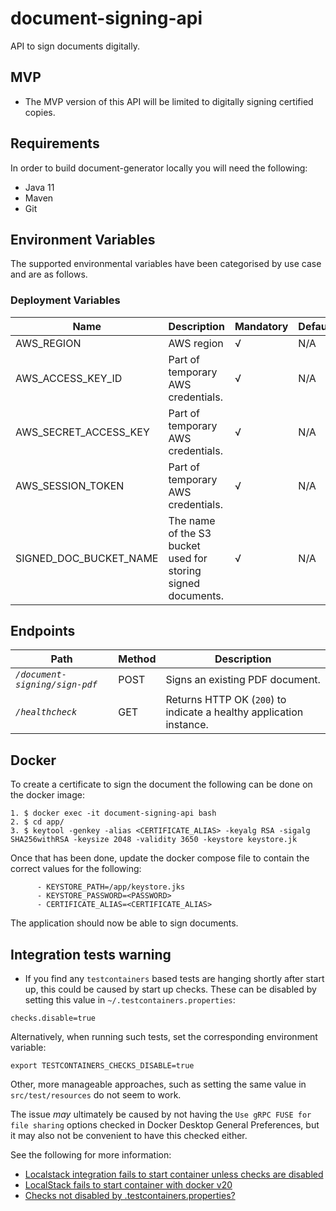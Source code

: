 # document-signing-api
API to sign documents digitally.

## MVP

* The MVP version of this API will be limited to digitally signing certified copies.

## Requirements
In order to build document-generator locally you will need the following:
- Java 11
- Maven
- Git

## Environment Variables

The supported environmental variables have been categorised by use case and are as follows.

### Deployment Variables
| Name                      | Description                                                  | Mandatory | Default | Example                |
|---------------------------|--------------------------------------------------------------|-----------|---------|------------------------|
| AWS_REGION                | AWS region                                                   | √         | N/A     | `eu-west-2`            |
| AWS_ACCESS_KEY_ID         | Part of temporary AWS credentials.                           | √         | N/A     | `ASIA...`              |
| AWS_SECRET_ACCESS_KEY     | Part of temporary AWS credentials.                           | √         | N/A     | `UgO8...`              |
| AWS_SESSION_TOKEN         | Part of temporary AWS credentials.                           | √         | N/A     | `IQoJ...`              |
| SIGNED_DOC_BUCKET_NAME    | The name of the S3 bucket used for storing signed documents. | √         | N/A     | `document-signing-api` | 

## Endpoints
| Path                           | Method | Description                                                         |
|--------------------------------|--------|---------------------------------------------------------------------|
| *`/document-signing/sign-pdf`* | POST   | Signs an existing PDF document.                                     |
| *`/healthcheck`*               | GET    | Returns HTTP OK (`200`) to indicate a healthy application instance. |

## Docker
To create a certificate to sign the document the following can be done on the docker image:
```
1. $ docker exec -it document-signing-api bash
2. $ cd app/
3. $ keytool -genkey -alias <CERTIFICATE_ALIAS> -keyalg RSA -sigalg SHA256withRSA -keysize 2048 -validity 3650 -keystore keystore.jk
```

Once that has been done, update the docker compose file to contain the correct values for the following:
```
      - KEYSTORE_PATH=/app/keystore.jks
      - KEYSTORE_PASSWORD=<PASSWORD>
      - CERTIFICATE_ALIAS=<CERTIFICATE_ALIAS>
```

The application should now be able to sign documents.

## Integration tests warning

* If you find any `testcontainers` based tests are hanging shortly after start up, this could be caused by start up 
checks. These can be disabled by setting this value in `~/.testcontainers.properties`:

```
checks.disable=true
```

Alternatively, when running such tests, set the corresponding environment variable:

```
export TESTCONTAINERS_CHECKS_DISABLE=true
```

Other, more manageable approaches, such as setting the same value in  `src/test/resources` do not seem to work.

The issue _may_ ultimately be caused by not having the `Use gRPC FUSE for file sharing` options checked in 
Docker Desktop General Preferences, but it may also not be convenient to have this checked either.

See the following for more information:

* [Localstack integration fails to start container unless checks are disabled ](https://github.com/testcontainers/testcontainers-java/issues/3790)
* [LocalStack fails to start container with docker v20](https://github.com/localstack/localstack/issues/3446)
* [Checks not disabled by .testcontainers.properties?](https://github.com/testcontainers/testcontainers-java/issues/2312)



